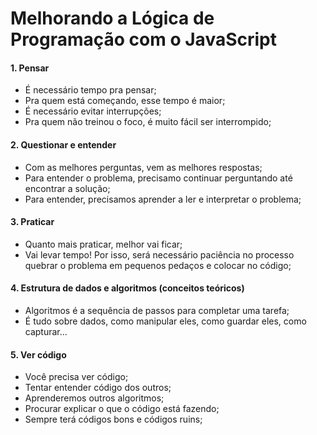# Melhorando a Lógica de Programação com o JavaScript

#### 1. Pensar

- É necessário tempo pra pensar;
- Pra quem está começando, esse tempo é maior;
- É necessário evitar interrupções;
- Pra quem não treinou o foco, é muito fácil ser interrompido;

#### 2. Questionar e entender

- Com as melhores perguntas, vem as melhores respostas;
- Para entender o problema, precisamo continuar perguntando até encontrar a solução;
- Para entender, precisamos aprender a ler e interpretar o problema;

#### 3. Praticar

- Quanto mais praticar, melhor vai ficar;
- Vai levar tempo! Por isso, será necessário paciência no processo quebrar o problema em pequenos pedaços e colocar no código;

#### 4. Estrutura de dados e algoritmos (conceitos teóricos)

- Algoritmos é a sequência de passos para completar uma tarefa;
- É tudo sobre dados, como manipular eles, como guardar eles, como capturar...

#### 5. Ver código

- Você precisa ver código;
- Tentar entender código dos outros;
- Aprenderemos outros algoritmos;
- Procurar explicar o que o código está fazendo;
- Sempre terá códigos bons e códigos ruins;
